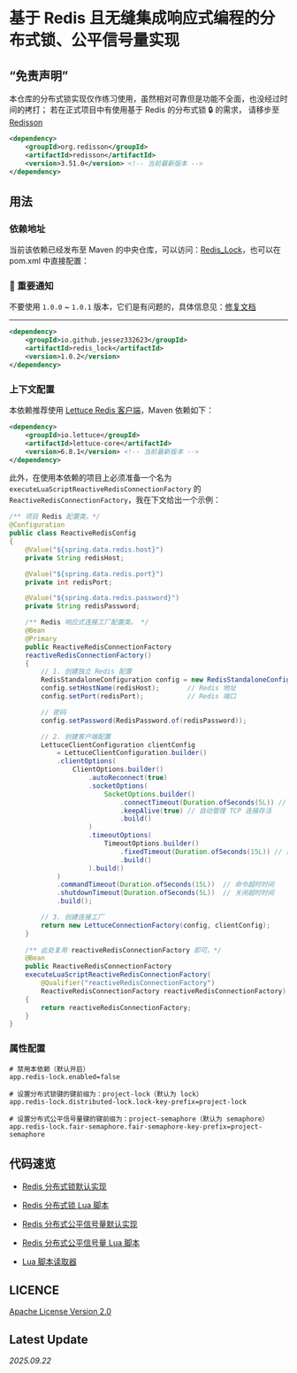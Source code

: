 # 基于 Redis 且无缝集成响应式编程的分布式锁、公平信号量实现

## “免责声明”

本仓库的分布式锁实现仅作练习使用，虽然相对可靠但是功能不全面，也没经过时间的拷打；
若在正式项目中有使用基于 Redis 的分布式锁 🔒 的需求， 请移步至 [Redisson](https://github.com/redisson/redisson)

```XML
<dependency>
    <groupId>org.redisson</groupId>
    <artifactId>redisson</artifactId>
    <version>3.51.0</version> <!-- 当前最新版本 -->
</dependency>
```

## 用法

### 依赖地址

当前该依赖已经发布至 Maven 的中央仓库，可以访问：[Redis_Lock](https://central.sonatype.com/artifact/io.github.jessez332623/redis_lock)，也可以在 pom.xml 中直接配置：

### 📢 重要通知

不要使用 `1.0.0` ~ `1.0.1` 版本，它们是有问题的，具体信息见：[修复文档](https://github.com/JesseZ332623/Redis-Distributed-Lock/blob/main/documents/%E7%89%88%E6%9C%AC%201.0.2%20%E4%BF%AE%E5%A4%8D.md)

---

```XML
<dependency>
    <groupId>io.github.jessez332623</groupId>
    <artifactId>redis_lock</artifactId>
    <version>1.0.2</version>
</dependency>
```

### 上下文配置

本依赖推荐使用 [Lettuce Redis 客户端](https://github.com/redis/lettuce)，Maven 依赖如下：

```XML
<dependency>
    <groupId>io.lettuce</groupId>
    <artifactId>lettuce-core</artifactId>
    <version>6.8.1</version> <!-- 当前最新版本 -->
</dependency>
```

此外，在使用本依赖的项目上必须准备一个名为 `executeLuaScriptReactiveRedisConnectionFactory`
的 `ReactiveRedisConnectionFactory`，我在下文给出一个示例：

```java
/** 项目 Redis 配置类。*/
@Configuration
public class ReactiveRedisConfig
{
    @Value("${spring.data.redis.host}")
    private String redisHost;

    @Value("${spring.data.redis.port}")
    private int redisPort;

    @Value("${spring.data.redis.password}")
    private String redisPassword;

    /** Redis 响应式连接工厂配置类。 */
    @Bean
    @Primary
    public ReactiveRedisConnectionFactory
    reactiveRedisConnectionFactory()
    {
        // 1. 创建独立 Redis 配置
        RedisStandaloneConfiguration config = new RedisStandaloneConfiguration();
        config.setHostName(redisHost);       // Redis 地址
        config.setPort(redisPort);           // Redis 端口

        // 密码
        config.setPassword(RedisPassword.of(redisPassword));

        // 2. 创建客户端配置
        LettuceClientConfiguration clientConfig
            = LettuceClientConfiguration.builder()
            .clientOptions(
                ClientOptions.builder()
                    .autoReconnect(true)
                    .socketOptions(
                        SocketOptions.builder()
                            .connectTimeout(Duration.ofSeconds(5L)) // 连接超时
                            .keepAlive(true) // 自动管理 TCP 连接存活
                            .build()
                    )
                    .timeoutOptions(
                        TimeoutOptions.builder()
                            .fixedTimeout(Duration.ofSeconds(15L)) // 操作超时
                            .build()
                    ).build()
            )
            .commandTimeout(Duration.ofSeconds(15L))  // 命令超时时间
            .shutdownTimeout(Duration.ofSeconds(5L))  // 关闭超时时间
            .build();

        // 3. 创建连接工厂
        return new LettuceConnectionFactory(config, clientConfig);
    }
    
    /** 此处复用 reactiveRedisConnectionFactory 即可。*/
    @Bean
    public ReactiveRedisConnectionFactory
    executeLuaScriptReactiveRedisConnectionFactory(
        @Qualifier("reactiveRedisConnectionFactory")
        ReactiveRedisConnectionFactory reactiveRedisConnectionFactory)
    {
        return reactiveRedisConnectionFactory;
    }
}
```

### 属性配置

```properties
# 禁用本依赖（默认开启）
app.redis-lock.enabled=false

# 设置分布式锁键的键前缀为：project-lock（默认为 lock）
app.redis-lock.distributed-lock.lock-key-prefix=project-lock

# 设置分布式公平信号量键的键前缀为：project-semaphore（默认为 semaphore）
app.redis-lock.fair-semaphore.fair-semaphore-key-prefix=project-semaphore
```

## 代码速览

- [Redis 分布式锁默认实现](https://github.com/JesseZ332623/Redis-Distributed-Lock/blob/main/src/main/java/io/github/jessez332623/redis_lock/distributed_lock/impl/DefaultRedisDistributedLockImpl.java)

- [Redis 分布式锁 Lua 脚本](https://github.com/JesseZ332623/Redis-Distributed-Lock/blob/main/src/main/resources/lua-script/distributed-lock)

- [Redis 分布式公平信号量默认实现](https://github.com/JesseZ332623/Redis-Distributed-Lock/blob/main/src/main/java/io/github/jessez332623/redis_lock/fair_semaphore/impl/DefaultRedisFairSemaphoreImpl.java)

- [Redis 分布式公平信号量 Lua 脚本](https://github.com/JesseZ332623/Redis-Distributed-Lock/tree/main/src/main/resources/lua-script/fair-semaphore)

- [Lua 脚本读取器](https://github.com/JesseZ332623/Redis-Distributed-Lock/blob/main/src/main/java/io/github/jessez332623/redis_lock/utils/LuaScriptReader.java)

## LICENCE

[Apache License Version 2.0](https://github.com/JesseZ332623/Redis-Distributed-Lock/blob/main/LICENSE)

## Latest Update

*2025.09.22*